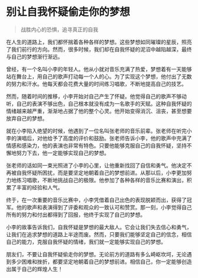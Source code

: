 # 别让自我怀疑偷走你的梦想
> 战胜内心的恐惧，追寻真正的自我

在人生的道路上，我们都怀揣着各种各样的梦想。这些梦想如同璀璨的星辰，照亮了我们前行的方向。然而，很多时候，我们却在自我怀疑的泥沼中越陷越深，最终与自己的梦想渐行渐远。

曾经，有一个名叫小李的年轻人。他从小就对音乐充满了热爱，梦想着有一天能够站在舞台上，用自己的歌声打动每一个人的心。为了实现这个梦想，他付出了无数的努力和汗水。他每天都会花费大量的时间练习唱歌，不断地提高自己的技艺。

然而，随着时间的推移，小李开始对自己产生了怀疑。他觉得自己的歌声不够动听，自己的表演不够出色，自己根本就没有成为一名歌手的天赋。这种自我怀疑的情绪越来越严重，渐渐地占据了他的整个心灵。他开始变得消沉、沮丧，甚至想要放弃自己的梦想。

就在小李陷入绝望的时候，他遇到了一位名叫张老师的音乐前辈。张老师在听完小李的演唱后，对他给予了高度的评价和鼓励。张老师告诉小李，他的歌声中充满了情感和感染力，他的表演也非常有特色。只要他能够克服自己的自我怀疑，坚持不懈地努力下去，他一定能够实现自己的梦想。

张老师的话如同一束光照进了小李的心里，让他重新找回了自信和勇气。他决定不再被自我怀疑所困扰，而是要坚定地朝着自己的梦想前进。从那以后，小李更加努力地练习唱歌，不断地挑战自己的极限。他参加了各种各样的音乐比赛和演出，积累了丰富的经验和人气。

终于，在一次重要的音乐比赛中，小李凭借着自己出色的表现脱颖而出，获得了冠军。他的歌声和表演得到了评委和观众的一致认可和赞赏。那一刻，小李觉得自己所有的努力和付出都得到了回报，他终于实现了自己的梦想。

小李的故事告诉我们，自我怀疑是梦想的最大敌人。它会让我们失去信心和勇气，让我们在追求梦想的道路上半途而废。然而，只要我们能够坚定自己的信念，相信自己的能力，克服自我怀疑的情绪，我们就一定能够实现自己的梦想。

朋友们，不要让自我怀疑偷走你的梦想。无论前方的道路有多么崎岖坎坷，无论遇到多少困难和挫折，都要坚定地朝着自己的梦想前进。相信自己，你一定能够创造出属于自己的辉煌人生！